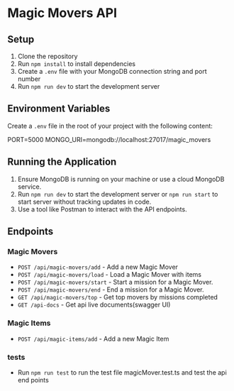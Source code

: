 # Magic Movers API

## Setup

1. Clone the repository
2. Run `npm install` to install dependencies
3. Create a `.env` file with your MongoDB connection string and port number
4. Run `npm run dev` to start the development server

## Environment Variables

Create a `.env` file in the root of your project with the following content:

PORT=5000
MONGO_URI=mongodb://localhost:27017/magic_movers

## Running the Application

1. Ensure MongoDB is running on your machine or use a cloud MongoDB service.
2. Run `npm run dev` to start the development server or `npm run start` to start server without tracking updates in code.
3. Use a tool like Postman to interact with the API endpoints.

## Endpoints

### Magic Movers

- `POST /api/magic-movers/add` - Add a new Magic Mover
- `POST /api/magic-movers/load` - Load a Magic Mover with items
- `POST /api/magic-movers/start` - Start a mission for a Magic Mover.
- `POST /api/magic-movers/end` - End a mission for a Magic Mover.
- `GET /api/magic-movers/top` - Get top movers by missions completed
- `GET /api-docs` - Get api live documents(swagger UI)

### Magic Items

- `POST /api/magic-items/add` - Add a new Magic Item

### tests

- Run `npm run test` to run the test file magicMover.test.ts and test the api end points
